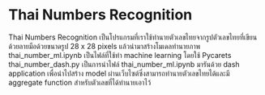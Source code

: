 # Thai Numbers Recognition
Thai Numbers Recognition
เป็นโปรแกรมที่เราใช้ทำนายตัวเลขไทยจากรูปตัวเลขไทยที่เขียนด้วยลายมือด้วยขนาดรูป 28 x 28 pixels แล้วนำมาสร้างโมเดลทำนายภาพ
thai_number_ml.ipynb
เป็นไฟล์ที่ใช้ทำ machine learning โดยใช้ Pycarets
thai_number_dash.py
เป็นการนำไฟล์ thai_number_ml.ipynb มารันด้วย dash application เพื่อนำไปสร้าง model ผ่านเว็บไซต์ซึ่งสามารถทำนายตัวเลขไทยได้และมี aggregate function สำหรับตัวเลขที่ได้ทำนายเอาไว้
